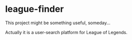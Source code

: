 # league-finder

This project might be something useful, someday...

Actually it is a user-search platform for League of Legends.

